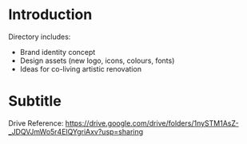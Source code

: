 # Introduction
Directory includes: 
- Brand identity concept
- Design assets (new logo, icons, colours, fonts) 
- Ideas for co-living artistic renovation

# Subtitle
Drive Reference: https://drive.google.com/drive/folders/1nySTM1AsZ-_JDQVJmWo5r4ElQYgriAxv?usp=sharing
